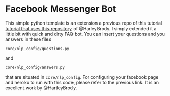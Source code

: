 # Facebook Messenger Bot

This simple python template is an extension a previous repo of this tutorial [tutorial that uses this repository](https://blog.hartleybrody.com/fb-messenger-bot/) of @HarleyBrody.
I simply extended it a little bit with quick and dirty FAQ bot.
You can insert your questions and you answers in these files

```core/nlp_config/questions.py```

and

```core/nlp_config/answers.py```

that are situated in ```core/nlp_config```. For configuring your facebook page and heroku to run with this code, please refer to the previous link. It is an excellent work by
@HartleyBrody.

